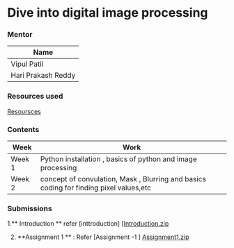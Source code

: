 # Dive into digital image processing
### Mentor
| Name | 
| ----------- | 
| Vipul Patil  | 
|Hari Prakash Reddy | 
### Resources used 
[Resoursces](https://docs.google.com/document/d/13G7C5Ij-ydmgsUZ4SndDVvtHXZmr-tc5dcs3NWqZ1qQ/edit?usp=sharing)
 ### Contents
 | Week | Work |
 |----------- | ----------- |
 |Week 1 | Python installation , basics of python and image processing |
 |Week 2 | concept of convulation, Mask , Blurring and basics coding for finding pixel values,etc|
 
 ### Submissions
 1.** Introduction ** refer [inttroduction]
 [[Introduction.zip](https://github.com/Void097/soc/files/11609697/Introduction.zip)

 2. **Assignment 1 ** : Refer [Assignment -1 ]
[Assignment1.zip](https://github.com/Void097/soc/files/11609676/Assignment1.zip)
